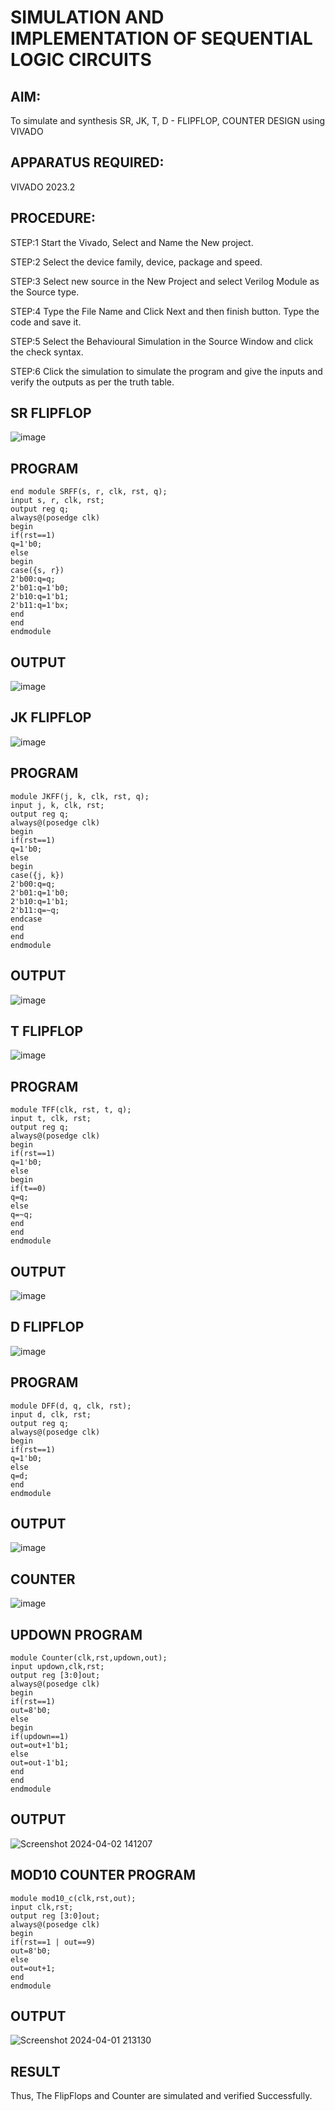 # SIMULATION AND IMPLEMENTATION OF SEQUENTIAL LOGIC  CIRCUITS                         

## AIM:
To simulate and synthesis SR, JK, T, D - FLIPFLOP, COUNTER DESIGN  using VIVADO

## APPARATUS REQUIRED: 
VIVADO 2023.2

## PROCEDURE:
 STEP:1 Start the Vivado, Select and Name the New project.
 
 STEP:2 Select the device family, device, package and speed. 
 
 STEP:3 Select new source in the New Project and select Verilog Module as the Source type.
 
 STEP:4 Type the File Name and Click Next and then finish button. Type the code and save it.
 
 STEP:5 Select the Behavioural Simulation in the Source Window and click the check syntax.
 
 STEP:6 Click the simulation to simulate the program and give the inputs and verify the outputs as per the truth table.

## SR FLIPFLOP
![image](https://github.com/Sricharumathy/VLSI-LAB-EXP-4/assets/159044760/7bd5073b-5a6b-4bb7-b378-cf9556e0c444)

## PROGRAM
```
end module SRFF(s, r, clk, rst, q);
input s, r, clk, rst;
output reg q;
always@(posedge clk)
begin
if(rst==1)
q=1'b0;
else
begin
case({s, r})
2'b00:q=q;
2'b01:q=1'b0;
2'b10:q=1'b1;
2'b11:q=1'bx;
end
end
endmodule
```

## OUTPUT
![image](https://github.com/Sricharumathy/VLSI-LAB-EXP-4/assets/159044760/7aca7c2a-2c25-4dac-a74e-8ab6bca739f7)

## JK FLIPFLOP
![image](https://github.com/Sricharumathy/VLSI-LAB-EXP-4/assets/159044760/e6fe8fec-8874-452d-b595-5bafa1f168c9)

## PROGRAM
```
module JKFF(j, k, clk, rst, q);
input j, k, clk, rst;
output reg q;
always@(posedge clk)
begin
if(rst==1)
q=1'b0;
else
begin
case({j, k})
2'b00:q=q;
2'b01:q=1'b0;
2'b10:q=1'b1;
2'b11:q=~q;
endcase
end
end
endmodule
```

## OUTPUT
![image](https://github.com/Sricharumathy/VLSI-LAB-EXP-4/assets/159044760/21828a96-fd5f-4d41-9932-749ccc20e721)

## T FLIPFLOP
![image](https://github.com/Sricharumathy/VLSI-LAB-EXP-4/assets/159044760/24fcd822-a09d-42da-8345-387b44f101b1)

## PROGRAM
```
module TFF(clk, rst, t, q);
input t, clk, rst;
output reg q;
always@(posedge clk)
begin
if(rst==1)
q=1'b0;
else
begin
if(t==0)
q=q;
else
q=~q;
end
end
endmodule
```

## OUTPUT
![image](https://github.com/Sricharumathy/VLSI-LAB-EXP-4/assets/159044760/7b582d41-0d22-4c32-98b4-1a472b138344)

## D FLIPFLOP
![image](https://github.com/Sricharumathy/VLSI-LAB-EXP-4/assets/159044760/cf5a8f6e-ac77-4c8c-a43e-bbea90eb1fca)

## PROGRAM
```
module DFF(d, q, clk, rst);
input d, clk, rst;
output reg q;
always@(posedge clk)
begin
if(rst==1)
q=1'b0;
else
q=d;
end
endmodule
```

## OUTPUT
![image](https://github.com/Sricharumathy/VLSI-LAB-EXP-4/assets/159044760/a33541ff-05fd-499d-a138-ae4c181c82ab)

## COUNTER
![image](https://github.com/Sricharumathy/VLSI-LAB-EXP-4/assets/159044760/e16c5840-5b14-4b8c-a563-79244ccb2d0c)

## UPDOWN PROGRAM
```
module Counter(clk,rst,updown,out);
input updown,clk,rst;
output reg [3:0]out;
always@(posedge clk)
begin
if(rst==1)
out=8'b0;
else
begin
if(updown==1)
out=out+1'b1;
else
out=out-1'b1;
end
end
endmodule
```

## OUTPUT
![Screenshot 2024-04-02 141207](https://github.com/Sricharumathy/VLSI-LAB-EXP-4/assets/159044760/73d4e2c3-da7f-4faa-9c2a-838252412a99)

## MOD10 COUNTER PROGRAM
```
module mod10_c(clk,rst,out);
input clk,rst;
output reg [3:0]out;
always@(posedge clk)
begin
if(rst==1 | out==9)
out=8'b0;
else
out=out+1;
end
endmodule
```

## OUTPUT
![Screenshot 2024-04-01 213130](https://github.com/Sricharumathy/VLSI-LAB-EXP-4/assets/159044760/f277ab5b-8178-434c-ac8d-adcf32a24f00)

## RESULT
Thus, The FlipFlops and Counter are simulated and verified Successfully.













 
